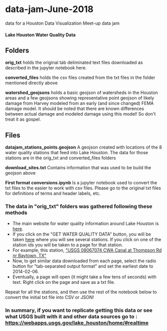 # data-jam-June-2018
data for a Houston Data Visualization Meet-up data jam

#### Lake Houston Water Quality Data

## Folders
<b>orig_txt</b> holds the original tab deliminated text files downloaded as described in the jupyter notebook here.

<b>converted_files</b> holds the csv files created from the txt files in the folder mentioned directly above

<b>watershed_geojsons</b> holds a basic geojson of watersheds in the Houston areas and a few geojsons showing representative point geojson of likely damage from Harvey modeled from an early (and since changed) FEMA damage model. It should be noted that there are known differences between actual damage and modeled damage using this model! So don't treat it as gospel.

## Files
<b>datajam_stations_points.geojson</b> A geojson created with locations of the 8 water quality stations that feed into Lake Houston. The data for those stations are in the orig_txt and converted_files folders

<b>download_sites.txt</b> Contains information that was used to be build the geojson above

<b>First format conversions.ipynb</b> Is a jupyter notebook used to convert the txt files to the easier to work with csv files. Please go to the original txt files for definitions of terms and header labels, etc. 


### The data in "orig_txt" folders was gathered following these methods
- The main website for water quality information around Lake Houston is <a href="https://webapps.usgs.gov/lake_houston/home/#realtime">here</a>.
- If you click on the "GET WATER QUALITY DATA" button, you will be taken <a href="https://waterdata.usgs.gov/tx/nwis/current?multiple_site_no=08067074%2C08068000%2C08068500%2C08069500%2C08070200%2C295826095082200%2C295554095093402%2C294643095035200%2C294607085042700%2C08071330&index_pmcode_STATION_NM=1&index_pmcode_DATETIME=2&format=station_list&group_key=NONE&sort_key_2=site_no&html_table_group_key=NONE&rdb_compression=file&list_of_search_criteria=multiple_site_no%2Crealtime_parameter_selection">here</a> where you will see several stations. If you click on one of the station ids you will be taken to a page for that station.
- For example, this station, <a href="https://waterdata.usgs.gov/tx/nwis/uv/?site_no=08067074&agency_cd=USGS&amp;">"USGS 08067074 CWA Canal at Thompson Rd nr Baytown, TX"</a>
- Now, to get similar data downloaded from each page, select the radio button for "tab-separated output format" and set the earliest date to 2014-02-06.
- Eventually, a page will open (it might take a few tens of seconds) with text. Right click on the page and save as a txt file. 

Repeat for all the stations, and then use the rest of the notebook below to convert the initial txt file into CSV or JSON!

### In summary, if you want to replicate getting this data or see what USGS built with it and other data sources go to : https://webapps.usgs.gov/lake_houston/home/#realtime
